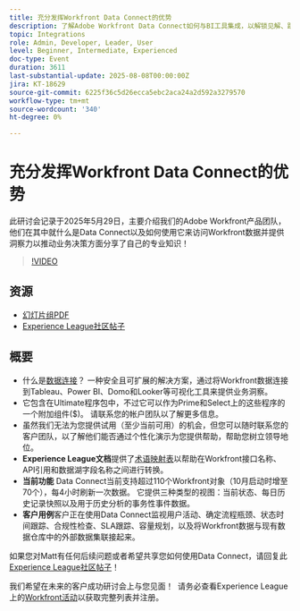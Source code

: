 ```yaml
---
title: 充分发挥Workfront Data Connect的优势
description: 了解Adobe Workfront Data Connect如何与BI工具集成，以解锁见解、跟踪性能并推动更明智的业务决策。
topic: Integrations
role: Admin, Developer, Leader, User
level: Beginner, Intermediate, Experienced
doc-type: Event
duration: 3611
last-substantial-update: 2025-08-08T00:00:00Z
jira: KT-18629
source-git-commit: 6225f36c5d26ecca5ebc2aca24a2d592a3279570
workflow-type: tm+mt
source-wordcount: '340'
ht-degree: 0%

---
```



# 充分发挥Workfront Data Connect的优势

此研讨会记录于2025年5月29日，主要介绍我们的Adobe Workfront产品团队，他们在其中就什么是Data Connect以及如何使用它来访问Workfront数据并提供洞察力以推动业务决策方面分享了自己的专业知识！

>[!VIDEO](https://video.tv.adobe.com/v/3469965/?learn=on&enablevpops)

## 资源

* [幻灯片组PDF](https://workfront-experience.s3.us-west-2.amazonaws.com/Training/Guides/Customer+Success+at+Scale/Slide+Deck+-+Adobe+Workfront+Data+Connect+052925.pdf)
* [Experience League社区帖子](https://experienceleaguecommunities.adobe.com/t5/workfront-discussions/event-follow-up-unlock-the-power-of-workfront-data-connect/td-p/756725)

## 概要

* 什么是[数据连接](https://experienceleague.adobe.com/en/docs/workfront/using/reporting/data-lake/data-lake-overview)？ 一种安全且可扩展的解决方案，通过将Workfront数据连接到Tableau、Power BI、Domo和Looker等可视化工具来提供业务洞察。
* 它包含在Ultimate程序包中，不过它可以作为Prime和Select上的这些程序的一个附加组件($)。 请联系您的帐户团队以了解更多信息。
* 虽然我们无法为您提供试用（至少当前可用）的机会，但您可以随时联系您的客户团队，以了解他们能否通过个性化演示为您提供帮助，帮助您树立领导地位。
* **Experience League文档**&#x200B;提供了[术语映射表](https://experienceleague.adobe.com/en/docs/workfront/using/reporting/data-lake/data-dictionary)以帮助在Workfront接口名称、API引用和数据湖字段名称之间进行转换。
* **当前功能** Data Connect当前支持超过110个Workfront对象（10月启动时增至70个），每4小时刷新一次数据。 它提供三种类型的视图：当前状态、每日历史记录快照以及用于历史分析的事务性事件数据。
* **客户用例**&#x200B;客户正在使用Data Connect监视用户活动、确定流程瓶颈、状态时间跟踪、合规性检查、SLA跟踪、容量规划，以及将Workfront数据与现有数据仓库中的外部数据集联接起来。 

如果您对Matt有任何后续问题或者希望共享您如何使用Data Connect，请回复此[Experience League社区帖子](https://experienceleaguecommunities.adobe.com/t5/workfront-discussions/event-follow-up-unlock-the-power-of-workfront-data-connect/td-p/756725)！


我们希望在未来的客户成功研讨会上与您见面！  请务必查看Experience League上的[Workfront活动](https://experienceleague.adobe.com/events/?filters=Workfront)以获取完整列表并注册。


